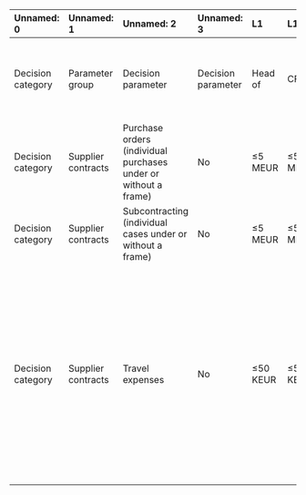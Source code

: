 | Unnamed: 0        | Unnamed: 1         | Unnamed: 2                                                      | Unnamed: 3         | L1       | L1.1     | L2                                                    | L2.1                         | L2.2                             | L3        | L4       | L5       | Unnamed: 12                                                                                                                                                                                               |
|:------------------|:-------------------|:----------------------------------------------------------------|:-------------------|:---------|:---------|:------------------------------------------------------|:-----------------------------|:---------------------------------|:----------|:---------|:---------|:----------------------------------------------------------------------------------------------------------------------------------------------------------------------------------------------------------|
| Decision category | Parameter group    | Decision parameter                                              | Decision parameter | Head of  | CFO      | Country team (Managing partner with Country SL heads) | Country Head of Service Line | Country Head of Customer Segment | nan       | nan      | nan      | Remarks                                                                                                                                                                                                   |
| Decision category | Supplier contracts | Purchase orders (individual purchases under or without a frame) | No                 | ≤5 MEUR  | ≤5 MEUR  | <5M                                                   | ≤500 KEUR                    | ≤500 KEUR                        | ≤100 KEUR | nan      | nan      | Remarks                                                                                                                                                                                                   |
| Decision category | Supplier contracts | Subcontracting (individual cases under or without a frame)      | No                 | ≤5 MEUR  | ≤5 MEUR  | <5M                                                   | ≤500 KEUR                    | ≤500 KEUR                        | ≤300 KEUR | nan      | nan      | Remarks                                                                                                                                                                                                   |
| Decision category | Supplier contracts | Travel expenses                                                 | No                 | ≤50 KEUR | ≤50 KEUR | ≤50 KEUR                                              | ≤25 KEUR                     | ≤25 KEUR                         | ≤10 KEUR  | ≤5 KEUR* | ≤2 KEUR* | *Managers below Approver 3 who have at least one subordinate are assigned rights in the system to cover small purchases e.g. laptops, phones and headsets. Approval in accordance with Procurement Policy |